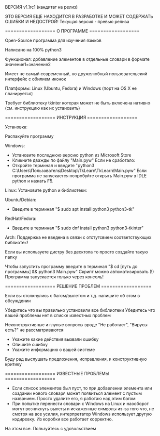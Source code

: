ВЕРСИЯ v1.1rc1 (кандитат на релиз)

ЭТО ВЕРСИЯ ЕЩЕ НАХОДИТСЯ В РАЗРАБОТКЕ И МОЖЕТ СОДЕРЖАТЬ ОШИБКИ И НЕДОСТРОЙ!
Текущая версия - превью релиза

================== О ПРОГРАММЕ ==================

Open-Source программа для изучения языков

Написано на 100% python3

Функционал: добавление элементов в отдельные словари в формате значение1=значение2

Имеет не самый современный, но дружелюбный пользовательский интерфейс с обилием иконок

Платформы: Linux (Ubuntu, Fedora) и Windows
(порт на OS X не планируется)

Требует библиотеку tkinter которая может не быть включена нативно (см. инструкцию как их установить)

================== ИНСТРУКЦИЯ ==================

Установка:

Распакуйте программу

Windows:
* Установите последнюю версию python из Microsoft Store
* Кликните дважды по файлу "Main.pyw"
Если не сработало:
* Откройте терминал и введите "python3 C:\Users\Пользователь\Desktop\TkLearn\TkLearn\Main.pyw"
Если программа не запускается попробуйте открыть Main.pyw в IDLE python и нажать F5.

Linux:
Установите python и библиотеки:

Ubuntu/Debian:
* Введите в терминал "$ sudo apt install python3 python3-tk"

RedHat/Fedora:
* Введите в терминал "$ sudo dnf install python3 python3-tkinter"

Arch:
Поддержка не введена в связи с отстутсвием соответствующих библиотек! 

Если вы используете дистру без десктопа то просто создайте такую папку 

Чтобы запустить программу введите в терминал 
"$ cd [путь до программы] && python3 Main.pyw"
Скрипт можно автоматизировать
(!) Программа запускается только через консоль!

================== РЕШЕНИЕ ПРОБЛЕМ ==================

Если вы столкнулись с багом/вылетом и т.д. напишите об этом в обсуждении

Убедитесь что вы правильно установили все библиотеки
Убедитесь что вашей проблемы нет в списке известных проблем

Неконструктивные и глупые вопросы вроде "Не работает", "Вирусы есть?" не рассматриваются

* Укажите какие действия вызвали ошибку
* Опишите ошибку
* Укажите информацию о вашей системе

Буду рад выслушать предложения, исправления, и конструктивную критику 

================== ИЗВЕСТНЫЕ ПРОБЛЕМЫ ==================

* Если список элементов был пуст, то при добавлении элемента или создании нового словаря может появиться элемент с пустым названием. Просто удалите его, я работаю над этим багом
* При попытке перенести словари с Windows на Linux и наооборот могут возникнуть вылеты и искаженные символы из-за того что, не смотря на все усилия, интерпретатор Windows использует другую кодировку. Из коробки все работает корректно.

На этом все. Пользуйтесь с удовольствием
